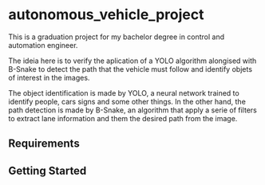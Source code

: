 # autonomous_vehicle_project

This is a graduation project for my bachelor degree in control and automation engineer. 

The ideia here is to verify the aplication of a YOLO algorithm alongised with B-Snake to detect the path that the vehicle must follow and identify objets of interest in the images.

The object identification is made by YOLO, a neural network trained to identify people, cars signs and some other things. In the other hand, the path detection is made by B-Snake, an algorithm that apply a serie of filters to extract lane information and them the desired path from the image.


## Requirements

## Getting Started



